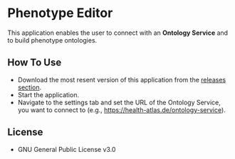 # Phenotype Editor

This application enables the user to connect with an **Ontology Service** and to build phenotype ontologies.

## How To Use

- Download the most resent version of this application from the [releases section](https://github.com/ChristophB/phenotype_editor/releases).
- Start the application.
- Navigate to the settings tab and set the URL of the Ontology Service, you want to connect to (e.g., https://health-atlas.de/ontology-service).

## License

- GNU General Public License v3.0
